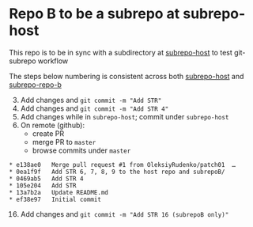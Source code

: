 # Repo B to be a subrepo at subrepo-host

This repo is to be in sync with a subdirectory at 
[subrepo-host](https://github.com/OleksiyRudenko/subrepo-host/)
to test git-subrepo workflow

The steps below numbering is consistent across both
[subrepo-host](https://github.com/OleksiyRudenko/subrepo-host)
and [subrepo-repo-b](https://github.com/OleksiyRudenko/subrepo-repo-b)

3. Add changes and `git commit -m "Add STR"`
4. Add changes and `git commit -m "Add STR 4"`
8. Add changes while in `subrepo-host`; commit under `subrepo-host`
13. On remote (github):
    - create PR
    - merge PR to `master`
    - browse commits under `master`
```
* e138ae0   Merge pull request #1 from OleksiyRudenko/patch01  …
* 0ea1f9f   Add STR 6, 7, 8, 9 to the host repo and subrepoB/
* 0469ab5   Add STR 4
* 105e204   Add STR
* 13a7b2a   Update README.md
* ef38e97   Initial commit
```
16) Add changes and `git commit -m "Add STR 16 (subrepoB only)"`
